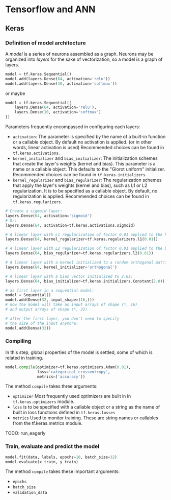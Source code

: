 # Tensorflow and ANN

## Keras

### Definition of model architecture

A *model* is a series of neurons assembled as a graph. Neurons may be organized into *layers* for the sake of vectorization, so a model is a graph of layers.

```Python
model = tf.keras.Sequential()
model.add(layers.Dense(64, activation='relu'))
model.add(layers.Dense(10, activation='softmax'))
```

or maybe
```Python
model = tf.keras.Sequential([
    layers.Dense(64, activation='relu'),
    layers.Dense(10, activation='softmax')
])
```

Parameters frequently encompassed in configuring each layers:
- `activation`: The parameter is specified by the name of a built-in function or a callable object. By default no activation is applied. (or in other words, linear activation is used) Recommended choices can be found in `tf.keras.activations`.
- `kernel_initializer` and `bias_initializer`: The initialization schemes that create the layer's weights (kernel and bias). This parameter is a name or a callable object. This defaults to the "Glorot uniform" initializer. Recommended choices can be found in `tf.keras.initializers`.
- `kernel_regularizer` and `bias_regularizer`: The regularization schemes that apply the layer's weights (kernel and bias), such as L1 or L2 regularization. It is to be specified as a callable object. By default, no regularization is applied. Recommended choices can be found in `tf.keras.regularizers`.

```Python
# Create a sigmoid layer:
layers.Dense(64, activation='sigmoid')
# Or:
layers.Dense(64, activation=tf.keras.activations.sigmoid)

# A linear layer with L1 regularization of factor 0.01 applied to the kernel matrix:
layers.Dense(64, kernel_regularizer=tf.keras.regularizers.l1(0.01))

# A linear layer with L2 regularization of factor 0.01 applied to the bias vector:
layers.Dense(64, bias_regularizer=tf.keras.regularizers.l2(0.01))

# A linear layer with a kernel initialized to a random orthogonal matrix:
layers.Dense(64, kernel_initializer='orthogonal')

# A linear layer with a bias vector initialized to 2.0s:
layers.Dense(64, bias_initializer=tf.keras.initializers.Constant(2.0))
```

```Python
# as first layer in a sequential model:
model = Sequential()
model.add(Dense(32, input_shape=(16,)))
# now the model will take as input arrays of shape (*, 16)
# and output arrays of shape (*, 32)

# after the first layer, you don't need to specify
# the size of the input anymore:
model.add(Dense(32))
```

### Compiling
In this step, global properties of the model is settled, some of which is related in training.

```Python
model.compile(optimizer=tf.keras.optimizers.Adam(0.01),
              loss='categorical_crossentropy',
              metrics=['accuracy'])
```

The method `compile` takes three arguments:
- `optimizer` Most frequently used optimizers are built in in `tf.keras.optimizers` module.
- `loss` is to be specified with a callable object or a string as the name of built in loss functions defined in `tf.keras.losses`
- `metrics` Used to monitor training. These are string names or callables from the tf.keras.metrics module.

TODO: run_eagerly 

### Train, evaluate and predict the model

```Python
model.fit(data, labels, epochs=10, batch_size=32)
model.evaluate(x_train, y_train)
```

The method `compile` takes these important arguments:
- `epochs`
- `batch_size`
- `validation_data`
